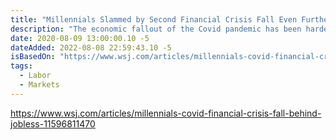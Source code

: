 ```yaml
---
title: "Millennials Slammed by Second Financial Crisis Fall Even Further Behind"
description: "The economic fallout of the Covid pandemic has been harder on millennials, who are already indebted and a step behind on the career ladder from the last financial crisis. This second pummeling could keep them from accruing the wealth of older generations."
date: 2020-08-09 13:00:00.10 -5
dateAdded: 2022-08-08 22:59:43.10 -5
isBasedOn: "https://www.wsj.com/articles/millennials-covid-financial-crisis-fall-behind-jobless-11596811470"
tags:
  - Labor
  - Markets
---
```


https://www.wsj.com/articles/millennials-covid-financial-crisis-fall-behind-jobless-11596811470
